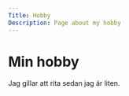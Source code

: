 ```yaml
---
Title: Hobby
Description: Page about my hobby
---
```


Min hobby
==================

Jag gillar att rita sedan jag är liten.